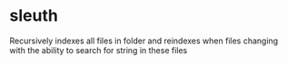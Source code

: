 # sleuth

Recursively indexes all files in folder and reindexes when files 
changing with the ability to search for string in these files
